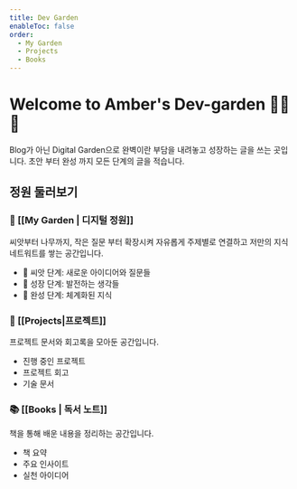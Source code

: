 ```yaml
---
title: Dev Garden
enableToc: false
order:
  - My Garden
  - Projects
  - Books
---
```


# Welcome to Amber's Dev-garden 🌱🌿🌳

Blog가 아닌 Digital Garden으로 완벽이란 부담을 내려놓고 성장하는 글을 쓰는 곳입니다.
초안 부터 완성 까지 모든 단계의 글을 적습니다.

## 정원 둘러보기

### 🌱 [[My Garden | 디지털 정원]]

씨앗부터 나무까지, 작은 질문 부터 확장시켜 자유롭게 주제별로 연결하고 저만의 지식 네트워트를 쌓는 공간입니다.

- 🌱 씨앗 단계: 새로운 아이디어와 질문들
- 🌿 성장 단계: 발전하는 생각들
- 🌳 완성 단계: 체계화된 지식

### 🚀 [[Projects|프로젝트]]

프로젝트 문서와 회고록을 모아둔 공간입니다.

- 진행 중인 프로젝트
- 프로젝트 회고
- 기술 문서

### 📚 [[Books | 독서 노트]]

책을 통해 배운 내용을 정리하는 공간입니다.

- 책 요약
- 주요 인사이트
- 실천 아이디어
